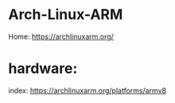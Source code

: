 # Arch-Linux-ARM
Home: https://archlinuxarm.org/

# hardware:
index: https://archlinuxarm.org/platforms/armv8


